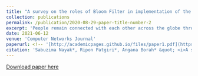 ```yaml
---
title: "A survey on the roles of Bloom Filter in implementation of the Named Data Networking"
collection: publications
permalink: /publication/2020-08-29-paper-title-number-2
excerpt: 'People remain connected with each other across the globe through smart devices. But, it led the current Internet towards scalability issues. Therefore, leaving IP-based Internet behind, the world is moving to the Future Internet Architecture, called Named Data Networking (NDN). Currently, the number of nodes connected to the Internet is in the billions and the number of requests sent is in millions per second. NDN handles such huge numbers by modifying the existing IP architecture to meet the current requirements. NDN is scalable, generates less traffic, saves bandwidth, efficiently utilizes multiple network interfaces, provides high-level security, etc., which are essential for current communication technology. Correspondingly, Bloom Filter is a simple data structure capable of enhancing the performance of NDN. It is a probabilistic data structure for the membership query. Bloom Filter is deployed in various modules of NDN to handle the enormous number of packets. This article presents a detailed discussion on the role of Bloom Filter in implementing NDN. Moreover, the article includes a detailed discussion about Bloom Filter and the NDN architecture’s main components: Packet, Content Store, Forwarding Information Base, and Pending Interest Table. The article also provides many tables to increase the understanding of the topics.'
date: 2021-06-12
venue: 'Computer Networks Journal'
paperurl: <!-- '[http://academicpages.github.io/files/paper1.pdf](https://dl.acm.org/doi/10.1145/3465336.3475098)' -->
citation: 'Sabuzima Nayak*, Ripon Patgiri*, Angana Borah* &quot; <i>A survey on the roles of Bloom Filter in implementation of the Named Data Networking</i>. Volume 196, 4 September 2021, 108232.'
---
```

<!-- This paper is about the number 2. The number 3 is left for future work. -->

[Download paper here](https://www.sciencedirect.com/science/article/abs/pii/S1389128621002747)

<!-- Recommended citation: Sabuzima Nayak*, Ripon Patgiri*, Angana Borah* &quot; <i>A survey on the roles of Bloom Filter in implementation of the Named Data Networking</i>. Volume 196, 4 September 2021, 108232. -->
